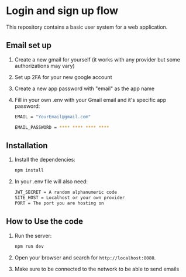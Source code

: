 # Login and sign up flow

This repository contains a basic user system for a web application.
## Email set up

1. Create a new gmail for yourself (it works with any provider but some authorizations may vary)

2. Set up 2FA for your new google account

3. Create a new app password with "email" as the app name

4. Fill in your own .env with your Gmail email and it's specific app password:
    ```bash
    EMAIL = "YourEmail@gmail.com"
    ``` 
    ```bash
    EMAIL_PASSWORD = **** **** **** ****
    ```
## Installation

1. Install the dependencies:

    ```bash
    npm install
    ```

2. In your .env file will also need:
    ```bash
    JWT_SECRET = A random alphanumeric code 
    SITE_HOST = Localhost or your own provider
    PORT = The port you are hosting on
    ```
## How to Use the code

1. Run the server:

    ```bash
    npm run dev
    ```

2. Open your browser and search for `http://localhost:8080`.

3. Make sure to be connected to the network to be able to send emails 